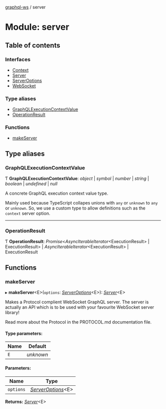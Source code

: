 [graphql-ws](../README.md) / server

# Module: server

## Table of contents

### Interfaces

- [Context](../interfaces/server.context.md)
- [Server](../interfaces/server.server-1.md)
- [ServerOptions](../interfaces/server.serveroptions.md)
- [WebSocket](../interfaces/server.websocket.md)

### Type aliases

- [GraphQLExecutionContextValue](server.md#graphqlexecutioncontextvalue)
- [OperationResult](server.md#operationresult)

### Functions

- [makeServer](server.md#makeserver)

## Type aliases

### GraphQLExecutionContextValue

Ƭ **GraphQLExecutionContextValue**: *object* | *symbol* | *number* | *string* | *boolean* | *undefined* | *null*

A concrete GraphQL execution context value type.

Mainly used because TypeScript collapes unions
with `any` or `unknown` to `any` or `unknown`. So,
we use a custom type to allow definitions such as
the `context` server option.

___

### OperationResult

Ƭ **OperationResult**: *Promise*<*AsyncIterableIterator*<ExecutionResult\> | ExecutionResult\> | *AsyncIterableIterator*<ExecutionResult\> | ExecutionResult

## Functions

### makeServer

▸ **makeServer**<E\>(`options`: [*ServerOptions*](../interfaces/server.serveroptions.md)<E\>): [*Server*](../interfaces/server.server-1.md)<E\>

Makes a Protocol complient WebSocket GraphQL server. The server
is actually an API which is to be used with your favourite WebSocket
server library!

Read more about the Protocol in the PROTOCOL.md documentation file.

#### Type parameters:

Name | Default |
------ | ------ |
`E` | *unknown* |

#### Parameters:

Name | Type |
------ | ------ |
`options` | [*ServerOptions*](../interfaces/server.serveroptions.md)<E\> |

**Returns:** [*Server*](../interfaces/server.server-1.md)<E\>
